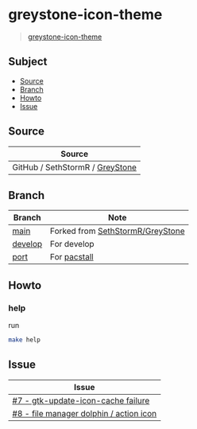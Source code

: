 

# greystone-icon-theme

> [greystone-icon-theme](https://github.com/samwhelp/greystone-icon-theme)




## Subject

* [Source](#source)
* [Branch](#branch)
* [Howto](#howto)
* [Issue](#issue)




## Source

| Source |
| ------ |
| GitHub / SethStormR / [GreyStone](https://github.com/SethStormR/GreyStone) |




## Branch

| Branch | Note |
| ------ | ---- |
| [main](https://github.com/samwhelp/greystone-icon-theme/tree/main) | Forked from [SethStormR/GreyStone](https://github.com/SethStormR/GreyStone) |
| [develop](https://github.com/samwhelp/greystone-icon-theme/tree/develop) | For develop |
| [port](https://github.com/samwhelp/greystone-icon-theme/tree/port) | For [pacstall](https://github.com/samwhelp/deb-coffee/blob/main/packages/bean-appearance-greystone-icon-theme/bean-appearance-greystone-icon-theme.pacscript#L7) |




## Howto

### help

run

``` sh
make help
```




## Issue

| Issue |
| ----- |
| [#7 - gtk-update-icon-cache failure](https://github.com/SethStormR/GreyStone/issues/7) |
| [#8 - file manager dolphin / action icon](https://github.com/SethStormR/GreyStone/issues/8) |
